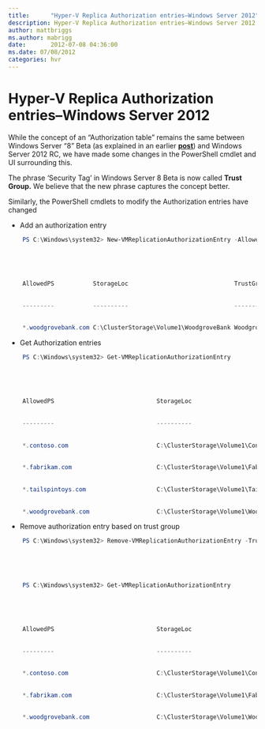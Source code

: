 ```yaml
---
title:      "Hyper-V Replica Authorization entries–Windows Server 2012"
description: Hyper-V Replica Authorization entries–Windows Server 2012
author: mattbriggs
ms.author: mabrigg
date:       2012-07-08 04:36:00
ms.date: 07/08/2012
categories: hvr
---
```

# Hyper-V Replica Authorization entries–Windows Server 2012
While the concept of an “Authorization table” remains the same between Windows Server “8” Beta (as explained in an earlier [**post**](https://techcommunity.microsoft.com/t5/virtualization/configure-your-replica-server-to-receive-replication-traffic/ba-p/381969)) and Windows Server 2012 RC, we have made some changes in the PowerShell cmdlet and UI surrounding this.

The phrase ‘Security Tag’ in Windows Server 8 Beta is now called **Trust Group.** We believe that the new phrase captures the concept better.


Similarly, the PowerShell cmdlets to modify the Authorization entries have changed

  * Add an authorization entry


    
```powershell
    PS C:\Windows\system32> New-VMReplicationAuthorizationEntry -AllowedPrimaryServer "*.woodgrovebank.com" -ReplicaStorageLocation "C:\ClusterStorage\Volume1\WoodgroveBank" -TrustGroup Woodgrove
    
    
     
    
    
    AllowedPS           StorageLoc                              TrustGroup
    
    
    ---------           ----------                              ----------
    
    
    *.woodgrovebank.com C:\ClusterStorage\Volume1\WoodgroveBank Woodgrove
```
  * Get Authorization entries


    
```powershell
    PS C:\Windows\system32> Get-VMReplicationAuthorizationEntry
    
    
     
    
    
    AllowedPS                             StorageLoc                              TrustGroup
    
    
    ---------                             ----------                              ----------
    
    
    *.contoso.com                         C:\ClusterStorage\Volume1\Contoso       Contoso
    
    
    *.fabrikam.com                        C:\ClusterStorage\Volume1\Fabrikam      Fabrikam
    
    
    *.tailspintoys.com                    C:\ClusterStorage\Volume1\TailspinToys  Tailspin
    
    
    *.woodgrovebank.com                   C:\ClusterStorage\Volume1\WoodgroveBank Woodgrove
```
  * Remove authorization entry based on trust group


    
```powershell
    PS C:\Windows\system32> Remove-VMReplicationAuthorizationEntry -TrustGroup Tailspin
    
    
     
    
    
    PS C:\Windows\system32> Get-VMReplicationAuthorizationEntry
    
    
     
    
    
    AllowedPS                             StorageLoc                              TrustGroup
    
    
    ---------                             ----------                              ----------
    
    
    *.contoso.com                         C:\ClusterStorage\Volume1\Contoso       Contoso
    
    
    *.fabrikam.com                        C:\ClusterStorage\Volume1\Fabrikam      Fabrikam
    
    
    *.woodgrovebank.com                   C:\ClusterStorage\Volume1\WoodgroveBank Woodgrove
```